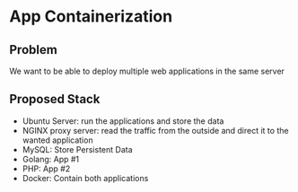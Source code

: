 # App Containerization

## Problem

We want to be able to deploy multiple web applications in the same server

## Proposed Stack

- Ubuntu Server: run the applications and store the data
- NGINX proxy server: read the traffic from the outside and direct it to the wanted application
- MySQL: Store Persistent Data
- Golang: App #1
- PHP: App #2
- Docker: Contain both applications

